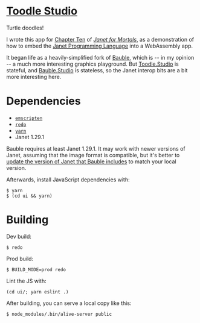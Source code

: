 # [Toodle Studio](https://toodle.studio)

Turtle doodles!

I wrote this app for [Chapter Ten](https://janet.guide/embedding-janet/) of [*Janet for Mortals*](https://janet.guide/), as a demonstration of how to embed the [Janet Programming Language](https://janet-lang.org/) into a WebAssembly app.

It began life as a heavily-simplified fork of [Bauble](https://github.com/ianthehenry/bauble.studio), which is -- in my opinion -- a much more interesting graphics playground. But [Toodle.Studio](https://toodle.studio/) is stateful, and [Bauble.Studio](https://bauble.studio/) is stateless, so the Janet interop bits are a bit more interesting here.

# Dependencies

- [`emscripten`](https://emscripten.org/)
- [`redo`](https://github.com/apenwarr/redo)
- [`yarn`](https://yarnpkg.com/)
- Janet 1.29.1

Bauble requires at least Janet 1.29.1. It may work with newer versions of Janet, assuming that the image format is compatible, but it's better to [update the version of Janet that Bauble includes](build/janet/janet-version) to match your local version.

Afterwards, install JavaScript dependencies with:

```
$ yarn
$ (cd ui && yarn)
```

# Building

Dev build:

```
$ redo
```

Prod build:

```
$ BUILD_MODE=prod redo
```

Lint the JS with:

```
(cd ui/; yarn eslint .)
```

After building, you can serve a local copy like this:

```
$ node_modules/.bin/alive-server public
```
